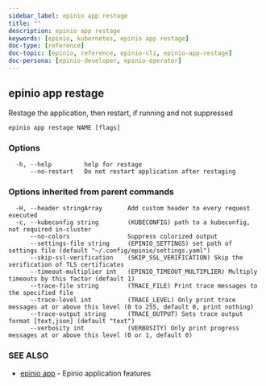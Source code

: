 ```yaml
---
sidebar_label: epinio app restage
title: ""
description: epinio app restage
keywords: [epinio, kubernetes, epinio app restage]
doc-type: [reference]
doc-topic: [epinio, reference, epinio-cli, epinio-app-restage]
doc-persona: [epinio-developer, epinio-operator]
---
```

## epinio app restage

Restage the application, then restart, if running and not suppressed

```
epinio app restage NAME [flags]
```

### Options

```
  -h, --help         help for restage
      --no-restart   Do not restart application after restaging
```

### Options inherited from parent commands

```
  -H, --header stringArray       Add custom header to every request executed
  -c, --kubeconfig string        (KUBECONFIG) path to a kubeconfig, not required in-cluster
      --no-colors                Suppress colorized output
      --settings-file string     (EPINIO_SETTINGS) set path of settings file (default "~/.config/epinio/settings.yaml")
      --skip-ssl-verification    (SKIP_SSL_VERIFICATION) Skip the verification of TLS certificates
      --timeout-multiplier int   (EPINIO_TIMEOUT_MULTIPLIER) Multiply timeouts by this factor (default 1)
      --trace-file string        (TRACE_FILE) Print trace messages to the specified file
      --trace-level int          (TRACE_LEVEL) Only print trace messages at or above this level (0 to 255, default 0, print nothing)
      --trace-output string      (TRACE_OUTPUT) Sets trace output format [text,json] (default "text")
      --verbosity int            (VERBOSITY) Only print progress messages at or above this level (0 or 1, default 0)
```

### SEE ALSO

* [epinio app](./epinio_app.md)	 - Epinio application features

